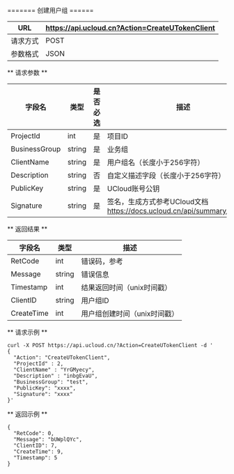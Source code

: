

\======= 创建用户组 ======

| URL  | <https://api.ucloud.cn?Action=CreateUTokenClient> |
| ---- | ------------------------------------------------- |
| 请求方式 | POST                                              |
| 参数格式 | JSON                                              |

\*\* 请求参数 \*\*

| 字段名           | 类型     | 是否必选 | 描述                                                               |
| ------------- | ------ | ---- | ---------------------------------------------------------------- |
| ProjectId     | int    | 是    | 项目ID                                                             |
| BusinessGroup | string | 是    | 业务组                                                              |
| ClientName    | string | 是    | 用户组名（长度小于256字符）                                                  |
| Description   | string | 否    | 自定义描述字段（长度小于256字符）                                               |
| PublicKey     | string | 是    | UCloud账号公钥                                                       |
| Signature     | string | 是    | 签名，生成方式参考UCloud文档 <https://docs.ucloud.cn/api/summary/signature> |

\*\* 返回结果 \*\*

| 字段名        | 类型     | 描述                                                        |
| ---------- | ------ | --------------------------------------------------------- |
| RetCode    | int    | 错误码，参考 [](/management_monitor/utoken/developer/errorcode) |
| Message    | string | 错误信息                                                      |
| Timestamp  | int    | 结果返回时间（unix时间戳）                                           |
| ClientID   | string | 用户组ID                                                     |
| CreateTime | int    | 用户组创建时间（unix时间戳）                                          |

\*\* 请求示例 \*\*

    curl -X POST https://api.ucloud.cn/?Action=CreateUTokenClient -d '
    {
      "Action": "CreateUTokenClient",
      "ProjectId" : 2,
      "ClientName" : "YrGMyecy",
      "Description" : "inbgEvaU",
      "BusinessGroup": "test",
      "PublicKey": "xxxx",
      "Signature": "xxxx"
    }'

\*\* 返回示例 \*\*

    {
      "RetCode": 0,
      "Message": "bUWplQYc",
      "ClientID": 7,
      "CreateTime": 9,
      "Timestamp": 5
    }
